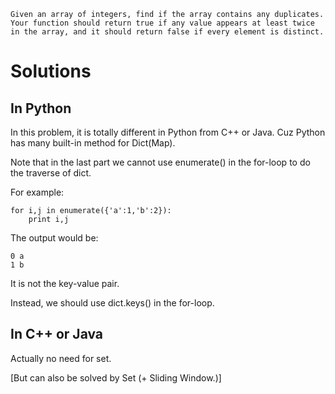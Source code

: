 	Given an array of integers, find if the array contains any duplicates. Your function should return true if any value appears at least twice in the array, and it should return false if every element is distinct.

# Solutions

## In Python
 
In this problem, it is totally different in Python from C++ or Java. Cuz Python has many built-in method for Dict(Map).

Note that in the last part we cannot use enumerate() in the for-loop to do the traverse of dict.

For example:

	for i,j in enumerate({'a':1,'b':2}):  
	    print i,j 

The output would be:

	0 a  
	1 b 

It is not the key-value pair.

Instead, we should use dict.keys() in the for-loop.

## In C++ or Java

Actually no need for set.

[But can also be solved by Set (+ Sliding Window.)]
